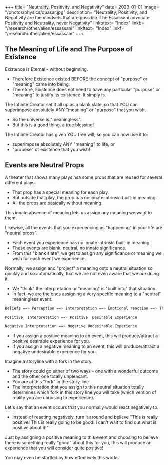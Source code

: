 +++
title=  "Neutrality, Positivity, and Negativity"
date=  2020-01-01
image=  "/photos/physics/quasar.jpg"
description=  "Neutrality, Positivity, and Negativity are the mindsets that are possible. The Essassani advocate Positivity and Neutrality, never Negativity"
linkbtext=  "Index"
linkb=  "/research/other/alien/essassani"
linkftext=  "Index"
linkf=  "/research/other/alien/essassani"
+++


## The Meaning of Life and The Purpose of Existence

Existence is Eternal - without beginning.   
- Therefore Existence existed BEFORE the concept of "purpose" or "meaning" came into being.
- Therefore, Existence does not need to have any particular "purpose" or "meaning" to justify its existence. It simply is.

The Infinite Creator set it all up as a blank slate, so that YOU can superimpose absolutely ANY  "meaning" or "purpose" that you wish.
- So the universe is "meaningless".
- But this is a good thing, a true blessing!

The Infinite Creator has given YOU free will, so you can now use it to:
- superimpose absolutely ANY "meaning" to life, or
- "purpose" of existence that you wish!

<!-- (Side Note=  see Neutral Props) -->



## Events are Neutral Props

A theater that shows many plays hsa some props that are reused for several different plays. 
- That prop has a special meaning for each play. 
- But outside that play, the prop has no innate intrinsic built-in meaning.
- All the props are basically without meaning. 

This innate absence of meaning lets us assign any meaning we want to them.

Likewise, all the events that you experiencing as "happening" in your life are "neutral props".
- Each event you experience has no innate intrinsic built-in meaning.
- These events are blank, neutral, no innate significance.
- From this "blank slate", we get to assign any significance or meaning we wish for each event we experience.

Normally, we assign and "project" a meaning onto a neutral situation so quickly and so automatically, that we are not even aware that we are doing it.
- We "think" the interpretation or "meaning" is "built into" that situation. 
- In fact, we are the ones assigning a very specific meaning to a "neutral" meaningless event. 

```bash
Beliefs ==> Perception ==> Interpretation ==> Emotional reaction ==> Thoughts ==> Action
```

```bash
Positive  Interpretation ==> Positive  Desirable Experience
````

```bash
Negative Interpretation ==> Negative Undesirable Experience
````

- If you assign a positive meaning to an event, this will produce/attract a positive desirable experience for you.
- If you assign a negative meaning to an event, this will produce/attract a negative undesirable experience for you.  

Imagine a storyline with a fork in the story.
- The story could go either of two ways - one with a wonderful outcome and the other one totally unpleasant.
- You are at this "fork" in the story-line
- The interpretation that you assign to this neutral situation totally determines which fork in this story line you will take (which version of reality you are choosing to experience).


Let's say that an event occurs that you normally would react negatively to.
- Instead of reacting negatively, turn it around and believe "This is really positive! This is really going to be good! I can't wait to find out what is positive about it!"

Just by assigning a positive meaning to this event and choosing to believe there is something really "good" about this for you, this will produce an experience that you will consider quite positive!

You may even be startled by how effectively this works.

